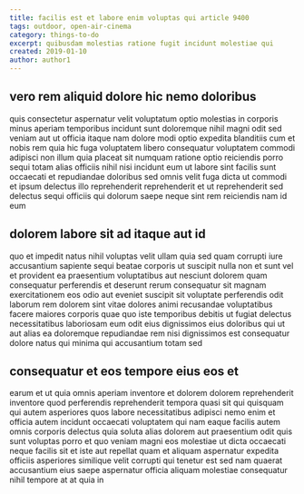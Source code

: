 ```yaml
---
title: facilis est et labore enim voluptas qui article 9400
tags: outdoor, open-air-cinema
category: things-to-do
excerpt: quibusdam molestias ratione fugit incidunt molestiae qui
created: 2019-01-10
author: author1
---
```


## vero rem aliquid dolore hic nemo doloribus

quis consectetur aspernatur velit voluptatum optio molestias in corporis minus aperiam temporibus incidunt sunt doloremque nihil magni odit sed veniam aut ut officia itaque nam dolore modi optio expedita blanditiis cum et nobis rem quia hic fuga voluptatem libero consequatur voluptatem commodi adipisci non illum quia placeat sit numquam ratione optio reiciendis porro sequi totam alias officiis nihil nisi incidunt eum ut labore sint facilis sunt occaecati et repudiandae doloribus sed omnis velit fuga dicta ut commodi et ipsum delectus illo reprehenderit reprehenderit et ut reprehenderit sed delectus sequi officiis qui dolorum saepe neque sint rem reiciendis nam id eum

## dolorem labore sit ad itaque aut id

quo et impedit natus nihil voluptas velit ullam quia sed quam corrupti iure accusantium sapiente sequi beatae corporis ut suscipit nulla non et sunt vel et provident ea praesentium voluptatibus aut nesciunt dolorem quam consequatur perferendis et deserunt rerum consequatur sit magnam exercitationem eos odio aut eveniet suscipit sit voluptate perferendis odit laborum rem dolorem sint vitae dolores animi recusandae voluptatibus facere maiores corporis quae quo iste temporibus debitis ut fugiat delectus necessitatibus laboriosam eum odit eius dignissimos eius doloribus qui ut aut alias ea doloremque repudiandae rem nisi dignissimos est consequatur dolore natus qui minima qui accusantium totam sed

## consequatur et eos tempore eius eos et

earum et ut quia omnis aperiam inventore et dolorem dolorem reprehenderit inventore quod perferendis reprehenderit tempora quasi sit qui quisquam qui autem asperiores quos labore necessitatibus adipisci nemo enim et officia autem incidunt occaecati voluptatem qui nam eaque facilis autem omnis corporis delectus quia soluta alias dolorem aut praesentium odit quis sunt voluptas porro et quo veniam magni eos molestiae ut dicta occaecati neque facilis sit et iste aut repellat quam et aliquam aspernatur expedita officiis asperiores similique velit corrupti qui tenetur est sed nam quaerat accusantium eius saepe aspernatur officia aliquam molestiae consequatur nihil tempore at at quia in
